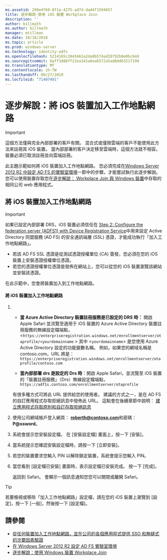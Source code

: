 ```yaml
---
ms.assetid: 299e4fb9-8f1a-4275-ad7d-dad4f1594657
title: 逐步解說-使用 iOS 裝置 Workplace Join
description: ''
author: billmath
ms.author: billmath
manager: mtillman
ms.date: 10/18/2018
ms.topic: article
ms.prod: windows-server
ms.technology: identity-adfs
ms.openlocfilehash: 5214165c2843461a2da8b574ad28f92b0e0bc64d
ms.sourcegitcommit: 6aff3d88ff22ea141a6ea6572a5ad8dd6321f199
ms.translationtype: MT
ms.contentlocale: zh-TW
ms.lasthandoff: 09/27/2019
ms.locfileid: "71407491"
---
```

# <a name="walkthrough-workplace-join-with-an-ios-device"></a>逐步解說：將 iOS 裝置加入工作地點網路


> [!IMPORTANT] 
> 這個方法僅與完全內部部署的客戶有關。 混合式或僅限雲端的客戶不能使用此方法來註冊其 iOS 裝置。 當內部部署的客戶決定移至雲端時，這個方法就不相容。 裝置必須已取消註冊並向雲端註冊。 

此主題示範如何將 iOS 裝置加入工作地點網路。 您必須完成在[Windows Server 2012 R2 中設定 AD FS 的實驗室環境](../../ad-fs/deployment/Set-up-the-lab-environment-for-AD-FS-in-Windows-Server-2012-R2.md)一節中的步驟，才能嘗試執行此逐步解說。 您可以使用裝置存取您在[逐步解說： Workplace Join 與 Windows 裝置](Walkthrough--Workplace-Join-with-a-Windows-Device.md)中存取的相同公司 web 應用程式。


## <a name="join-an-ios-device-with-workplace-join"></a>將 iOS 裝置加入工作地點網路

> [!IMPORTANT]
> 如果已設定內部部署 DRS，iOS 裝置必須信任在 [Step 2: Configure the federation server (ADFS1) with Device Registration Service](../../ad-fs/deployment/Set-up-the-lab-environment-for-AD-FS-in-Windows-Server-2012-R2.md#BKMK_4)中用來設定 Active Directory 同盟服務 (AD FS) 的安全通訊端層 (SSL) 憑證，才能成功執行「加入工作地點網路」。
> 
> -   若該 AD FS SSL 憑證是從測試憑證授權單位 (CA) 簽發，您必須在您的 iOS 裝置上安裝憑證授權單位憑證。
> -   若您的憑證授權單位憑證是發佈在網站上，您可以從您的 iOS 裝置瀏覽該網站並安裝該憑證。

在此示範中，您會將裝置加入到工作地點網路。

#### <a name="to-join-an-ios-device-to-a-workplace"></a>將 iOS 裝置加入工作地點網路

1. -   **當 Azure Active Directory 裝置註冊服務是已設定的 DRS 時：** 開啟 Apple Safari 並流覽至適用于 iOS 裝置的 Azure Active Directory 裝置註冊服務的無線設定檔端點，<`https://enterpriseregistration.windows.net/enrollmentserver/otaprofile/<yourdomainname` > 其中 <`yourdomainname`> 是您使用 Azure Active Directory 設定的功能變數名稱。 例如，如果您的網域名稱是 contoso.com，URL 將是：`https://enterpriseregistration.windows.net/enrollmentserver/otaprofile/contoso.com`

   -   **當內部部署 drs 是設定的 Drs 時**：開啟 Apple Safari，並流覽至 iOS 裝置的「裝置註冊服務」（Drs）無線設定檔端點，`https://adf1s.contoso.com/enrollmentserver/otaprofile`

   有很多種方式可將此 URL 提供給您的使用者。 建議的方式之一，是在 AD FS 的自訂應用程式存取拒絕訊息中發佈此 URL。 這點會在後續章節中說明： [建立應用程式存取原則和自訂存取拒絕訊息](https://docs.microsoft.com/azure/active-directory/active-directory-device-registration-on-premises-setup#create-an-application-access-policy-and-custom-access-denied-message)

2. 使用公司網域帳戶登入網頁： <strong>roberth@contoso.com</strong>和密碼： <strong>P@ssword</strong>。

3. 系統會提示您安裝設定檔。 在 [安裝設定檔] 畫面上，按一下 [安裝]。

4. 當系統提示您確認安裝設定檔時，請按一下 [立即安裝]。

5. 若您的裝置要求您輸入 PIN 以解除鎖定裝置，系統會提示您輸入 PIN。

6. 當您看到 [設定檔已安裝] 畫面時，表示設定檔已安裝完成。 按一下 \[完成\]。

   返回到 Safari。 會顯示一個訊息通知您您可以關閉或離開 Safari。

> [!TIP]
> 若要檢視或移除「加入工作地點網路」設定檔，請在您的 iOS 裝置上瀏覽到 [設定]，按一下 [一般]，然後按一下 [設定檔]。

## <a name="see-also"></a>請參閱


- [從任何裝置加入工作地點網路，並在公司的各個應用程式提供 SSO 和無縫式的次要因素驗證](Join-to-Workplace-from-Any-Device-for-SSO-and-Seamless-Second-Factor-Authentication-Across-Company-Applications.md)
- [在 Windows Server 2012 R2 設定 AD FS 實驗室環境](../../ad-fs/deployment/Set-up-the-lab-environment-for-AD-FS-in-Windows-Server-2012-R2.md)
- [逐步解說：使用 Windows 裝置 Workplace Join](Walkthrough--Workplace-Join-with-a-Windows-Device.md)



